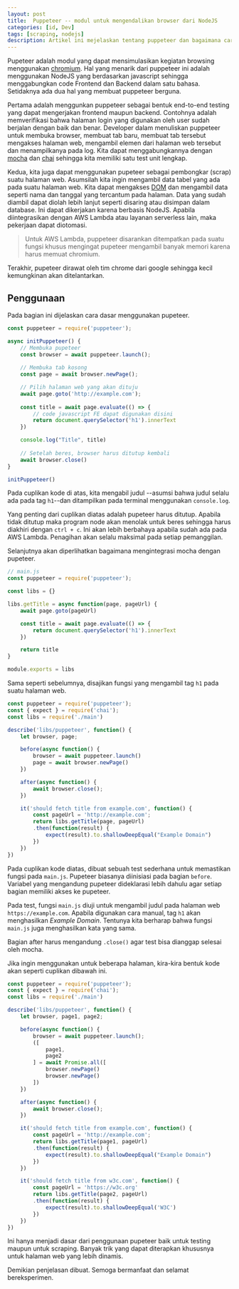 ```yaml
---
layout: post
title:  Puppeteer -- modul untuk mengendalikan browser dari NodeJS
categories: [id, Dev]
tags: [scraping, nodejs]
description: Artikel ini mejelaskan tentang puppeteer dan bagaimana cara menggunakanya untuk testing dan scraping.
---
```


Pupeteer adalah modul yang dapat mensimulasikan kegiatan browsing menggunakan [chromium](https://www.chromium.org).
Hal yang menarik dari puppeteer ini adalah menggunakan NodeJS yang berdasarkan javascript sehingga menggabungkan code Frontend dan Backend dalam satu bahasa.
Setidaknya ada dua hal yang membuat puppeteer berguna. 

Pertama adalah menggunkan puppeteer sebagai bentuk end-to-end testing yang dapat mengerjakan frontend maupun backend.
Contohnya adalah memverifikasi bahwa halaman login yang digunakan oleh user sudah berjalan dengan baik dan benar. 
Developer dalam menuliskan puppeteer untuk membuka browser, membuat tab baru, membuat tab tersebut mengakses halaman web, mengambil elemen dari halaman web tersebut dan menampilkanya pada log.
Kita dapat menggabungkannya dengan [mocha](https://mochajs.org) dan [chai](https://www.chaijs.com) sehingga kita memiliki satu test unit lengkap.

Kedua, kita juga dapat menggunakan pupeteer sebagai pembongkar (scrap) suatu halaman web.
Asumsilah kita ingin mengambil data tabel yang ada pada suatu halaman web.
Kita dapat mengakses [DOM](https://www.w3.org/TR/DOM-Level-2-Core/introduction.html) dan mengambil data seperti nama dan tanggal yang tercantum pada halaman.
Data yang sudah diambil dapat diolah lebih lanjut seperti disaring atau disimpan dalam database. Ini dapat dikerjakan karena berbasis NodeJS.
Apabila diintegrasikan dengan AWS Lambda atau layanan serverless lain, maka pekerjaan dapat diotomasi.

> Untuk AWS Lambda, puppeteer disarankan ditempatkan pada suatu fungsi khusus mengingat pupeteer mengambil banyak memori karena harus memuat chromium.

Terakhir, pupeteer dirawat oleh tim chrome dari google sehingga kecil kemungkinan akan ditelantarkan.

## Penggunaan
Pada bagian ini dijelaskan cara dasar menggunakan pupeteer.

```javascript
const puppeteer = require('puppeteer');

async initPuppeteer() {
	// Membuka pupeteer
	const browser = await puppeteer.launch();
	
	// Membuka tab kosong
	const page = await browser.newPage();

	// Pilih halaman web yang akan dituju
	await page.goto('http://example.com');
	
	const title = await page.evaluate(() => {
		// code javascript FE dapat digunakan disini
		return document.querySelector('h1').innerText
	})

	console.log("Title", title)
	
	// Setelah beres, browser harus ditutup kembali
	await browser.close()
}

initPuppeteer()

```
Pada cuplikan kode di atas, kita mengabil judul --asumsi bahwa judul selalu ada pada tag `h1`--dan ditampilkan pada terminal menggunakan `console.log`.

Yang penting dari cuplikan diatas adalah pupeteer harus ditutup. Apabila tidak ditutup maka program node akan menolak untuk beres sehingga harus diakhiri dengan `ctrl + c`. Ini akan lebih berbahaya apabila sudah ada pada AWS Lambda. Penagihan akan selalu maksimal pada setiap pemanggilan. 

Selanjutnya akan diperlihatkan bagaimana mengintegrasi mocha dengan pupeteer.

```javascript
// main.js
const puppeteer = require('puppeteer');

const libs = {}

libs.getTitle = async function(page, pageUrl) {
	await page.goto(pageUrl)

	const title = await page.evaluate(() => {
		return document.querySelector('h1').innerText
	})

	return title
}

module.exports = libs
```

Sama seperti sebelumnya, disajikan fungsi yang mengambil tag `h1` pada suatu halaman web.

```javascript
const puppeteer = require('puppeteer');
const { expect } = require('chai');
const libs = require('./main')

describe('libs/puppeteer', function() {
	let browser, page;

	before(async function() {
		browser = await puppeteer.launch()
		page = await browser.newPage()
	})

	after(async function() {
		await browser.close();
	})

	it('should fetch title from example.com', function() {
		const pageUrl = 'http://example.com';
		return libs.getTitle(page, pageUrl)
		.then(function(result) {
			expect(result).to.shallowDeepEqual("Example Domain")
		})
	})
})
```

Pada cuplikan kode diatas, dibuat sebuah test sederhana untuk memastikan fungsi pada `main.js`. Pupeteer biasanya diinisiasi pada bagian `before`. Variabel yang mengandung pupeteer dideklarasi lebih dahulu agar setiap bagian memiliki akses ke pupeteer.

Pada test, fungsi `main.js` diuji untuk mengambil judul pada halaman web `https://example.com`. Apabila digunakan cara manual, tag `h1` akan menghasilkan *Example Domain*. Tentunya kita berharap bahwa fungsi `main.js` juga menghasilkan kata yang sama.

Bagian after harus mengandung `.close()` agar test bisa dianggap selesai oleh mocha.

Jika ingin menggunakan untuk beberapa halaman, kira-kira bentuk kode akan seperti cuplikan dibawah ini.

```javascript
const puppeteer = require('puppeteer');
const { expect } = require('chai');
const libs = require('./main')

describe('libs/puppeteer', function() {
	let browser, page1, page2;

	before(async function() {
		browser = await puppeteer.launch();
		([
			page1,
			page2
		] = await Promise.all([
			browser.newPage()
			browser.newPage()
		])
	})

	after(async function() {
		await browser.close();
	})

	it('should fetch title from example.com', function() {
		const pageUrl = 'http://example.com';
		return libs.getTitle(page1, pageUrl)
		.then(function(result) {
			expect(result).to.shallowDeepEqual("Example Domain")
		})
	})

	it('should fetch title from w3c.com', function() {
		const pageUrl = 'https://w3c.org'
		return libs.getTitle(page2, pageUrl)
		.then(function(result) {
			expect(result).to.shallowDeepEqual('W3C')
		})
	})
})
```
Ini hanya menjadi dasar dari penggunaan pupeteer baik untuk testing maupun untuk scraping. Banyak trik yang dapat diterapkan khususnya untuk halaman web yang lebih dinamis.

Demikian penjelasan dibuat. Semoga bermanfaat dan selamat bereksperimen.
